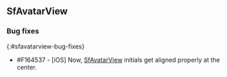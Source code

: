## SfAvatarView

### Bug fixes
{:#sfavatarview-bug-fixes}

* \#F164537 - [iOS] Now, [SfAvatarView](https://help.syncfusion.com/cr/xamarin/Syncfusion.XForms.AvatarView.SfAvatarView.html) initials get aligned properly at the center.